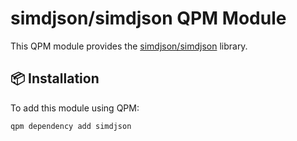 # simdjson/simdjson QPM Module

This QPM module provides the [simdjson/simdjson](https://github.com/simdjson/simdjson) library.

## 📦 Installation

To add this module using QPM:

```bash
qpm dependency add simdjson
```
